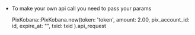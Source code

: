 * To make your own api call you need to pass your params 

    PixKobana::PixKobana.new(token: 'token', amount: 2.00, pix_account_id: id, expire_at: "", txid: txid ).api_request
